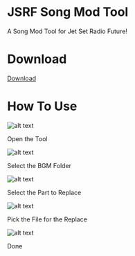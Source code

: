 # JSRF Song Mod Tool
A Song Mod Tool for Jet Set Radio Future! 

# Download
[Download](https://github.com/chrisderwahre/JSRF_Song_Mod_Tool/releases)

# How To Use
![alt text](https://github.com/chrisderwahre/JSRF_Song_Mod_Tool/tree/master/Screenshots/Screenshot_1.png)

Open the Tool

![alt text](https://github.com/chrisderwahre/JSRF_Song_Mod_Tool/tree/master/Screenshots/Screenshot_2.png)

Select the BGM Folder

![alt text](https://github.com/chrisderwahre/JSRF_Song_Mod_Tool/tree/master/Screenshots/Screenshot_3.png)

Select the Part to Replace

![alt text](https://github.com/chrisderwahre/JSRF_Song_Mod_Tool/tree/master/Screenshots/Screenshot_4.png)

Pick the File for the Replace

![alt text](https://github.com/chrisderwahre/JSRF_Song_Mod_Tool/tree/master/Screenshots/Screenshot_5.png)

Done
